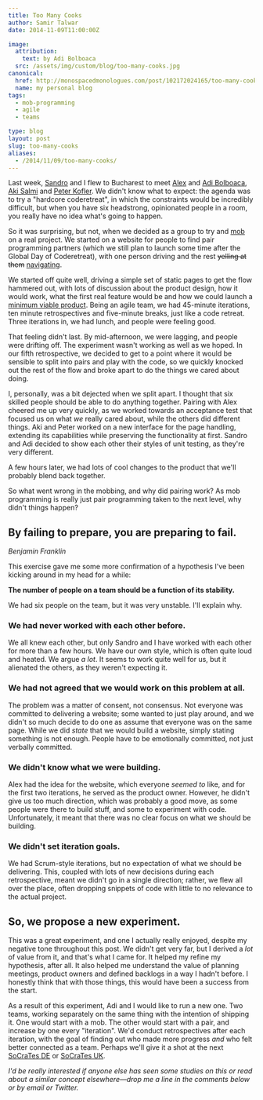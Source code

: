 ```yaml
---
title: Too Many Cooks
author: Samir Talwar
date: 2014-11-09T11:00:00Z

image:
  attribution:
    text: by Adi Bolboaca
  src: /assets/img/custom/blog/too-many-cooks.jpg
canonical:
  href: http://monospacedmonologues.com/post/102172024165/too-many-cooks
  name: my personal blog
tags:
  - mob-programming
  - agile
  - teams

type: blog
layout: post
slug: too-many-cooks
aliases: 
  - /2014/11/09/too-many-cooks/
---
```


Last week, [Sandro][Codurance Team] and I flew to Bucharest to meet [Alex][Alex Bolboaca] and [Adi Bolboaca][], [Aki Salmi][] and [Peter Kofler][]. We didn't know what to expect: the agenda was to try a "hardcore coderetreat", in which the constraints would be incredibly difficult, but when you have six headstrong, opinionated people in a room, you really have no idea what's going to happen.

[Codurance Team]: http://codurance.com/aboutus/ourteam/
[Adi Bolboaca]: http://adrianbolboaca.ro/
[Aki Salmi]: http://about.me/aksalmi
[Alex Bolboaca]: http://alexbolboaca.ro/
[Peter Kofler]: http://code-cop.org/

So it was surprising, but not, when we decided as a group to try and [mob][Mob Programming] on a real project. We started on a website for people to find pair programming partners (which we still plan to launch some time after the Global Day of Coderetreat), with one person driving and the rest <del>yelling at them</del> <ins>navigating</ins>.

We started off quite well, driving a simple set of static pages to get the flow hammered out, with lots of discussion about the product design, how it would work, what the first real feature would be and how we could launch a [minimum viable product][]. Being an agile team, we had 45-minute iterations, ten minute retrospectives and five-minute breaks, just like a code retreat. Three iterations in, we had lunch, and people were feeling good.

That feeling didn't last. By mid-afternoon, we were lagging, and people were drifting off. The experiment wasn't working as well as we hoped. In our fifth retrospective, we decided to get to a point where it would be sensible to split into pairs and play with the code, so we quickly knocked out the rest of the flow and broke apart to do the things we cared about doing.

[Mob Programming]: http://monospacedmonologues.com/post/91841399505/mob-programming-and-the-importance-of-fun-at-work
[minimum viable product]: http://en.wikipedia.org/wiki/Minimum_viable_product

<!--more-->

I, personally, was a bit dejected when we split apart. I thought that six skilled people should be able to do anything together. Pairing with Alex cheered me up very quickly, as we worked towards an acceptance test that focused us on what *we* really cared about, while the others did different things. Aki and Peter worked on a new interface for the page handling, extending its capabilities while preserving the functionality at first. Sandro and Adi decided to show each other their styles of unit testing, as they're very different.

A few hours later, we had lots of cool changes to the product that we'll probably blend back together.

So what went wrong in the mobbing, and why did pairing work? As mob programming is really just pair programming taken to the next level, why didn't things happen?

## By failing to prepare, you are preparing to fail.

<p class="citation"><cite>Benjamin Franklin</cite></p>

This exercise gave me some more confirmation of a hypothesis I've been kicking around in my head for a while:

**The number of people on a team should be a function of its stability.**

We had six people on the team, but it was very unstable. I'll explain why.

### We had never worked with each other before.

We all knew each other, but only Sandro and I have worked with each other for more than a few hours. We have our own style, which is often quite loud and heated. We argue *a lot*. It seems to work quite well for us, but it alienated the others, as they weren't expecting it.

### We had not agreed that we would work on this problem at all.

The problem was a matter of consent, not consensus. Not everyone was committed to delivering a website; some wanted to just play around, and we didn't so much decide to do one as assume that everyone was on the same page. While we did *state* that we would build a website, simply stating something is not enough. People have to be emotionally committed, not just verbally committed.

### We didn't know what we were building.

Alex had the idea for the website, which everyone *seemed to* like, and for the first two iterations, he served as the product owner. However, he didn't give us too much direction, which was probably a good move, as some people were there to build stuff, and some to experiment with code. Unfortunately, it meant that there was no clear focus on what we should be building.

### We didn't set iteration goals.

We had Scrum-style iterations, but no expectation of what we should be delivering. This, coupled with lots of new decisions during each retrospective, meant we didn't go in a single direction; rather, we flew all over the place, often dropping snippets of code with little to no relevance to the actual project.

## So, we propose a new experiment.

This was a great experiment, and one I actually really enjoyed, despite my negative tone throughout this post. We didn't get very far, but I derived a *lot* of value from it, and that's what I came for. It helped my refine my hypothesis, after all. It also helped me understand the value of planning meetings, product owners and defined backlogs in a way I hadn't before. I honestly think that with those things, this would have been a success from the start.

As a result of this experiment, Adi and I would like to run a new one. Two teams, working separately on the same thing with the intention of shipping it. One would start with a mob. The other would start with a pair, and increase by one every "iteration". We'd conduct retrospectives after each iteration, with the goal of finding out who made more progress *and* who felt better connected as a team. Perhaps we'll give it a shot at the next [SoCraTes DE][] or [SoCraTes UK][].

[SoCraTes DE]: http://www.socrates-conference.de/
[SoCraTes UK]: http://socratesuk.org/

*I'd be really interested if anyone else has seen some studies on this or read about a similar concept elsewhere—drop me a line in the comments below or by email or Twitter.*
